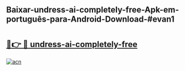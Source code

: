 ## Baixar-undress-ai-completely-free-Apk-em-português​-para-Android-Download-#evan1

# <h2><a href="https://ainizakaria.my?title=undress-ai-completely-free&ref=20M">🔗👉 🔴 undress-ai-completely-free</a></h2>

[![acn](https://github.com/user-attachments/assets/0f9c940e-d8b0-45ae-aac7-cd30a18b3e1c)](https://ainizakaria.my?title=undress-ai-completely-free&ref=20M)

